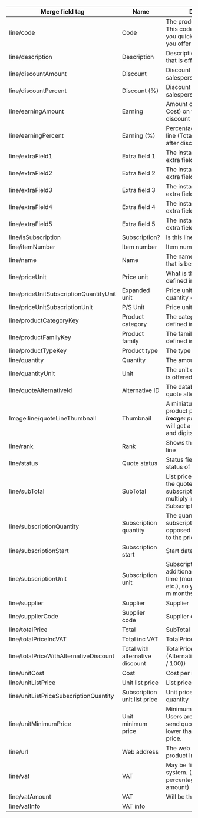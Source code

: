 <!-- markdownlint-disable-file MD041 -->
| Merge field tag | Name | Description |
|---|---|---|
| line/code | Code | The product or article code. This code is created to help you quickly find products you offer regularly. |
| line/description | Description | Description of the product that is offered |
| line/discountAmount | Discount | Discount amount given by salesperson |
| line/discountPercent | Discount (%) | Discount percent given by salesperson |
| line/earningAmount | Earning | Amount of Earning (Total - Cost) on the line, after discount |
| line/earningPercent | Earning (%) | Percentage Earnings on the line (Total - Cost / Total), after discount |
| line/extraField1 | Extra field 1 | The installation-defined extra field 1 |
| line/extraField2 | Extra field 2 | The installation-defined extra field 2 |
| line/extraField3 | Extra field 3 | The installation-defined extra field 3 |
| line/extraField4 | Extra field 4 | The installation-defined extra field 4 |
| line/extraField5 | Extra field 5 | The installation-defined extra field 5 |
| line/isSubscription | Subscription? | Is this line a subscription line |
| line/itemNumber | Item number | Item number |
| line/name | Name | The name of the product that is being offered |
| line/priceUnit | Price unit | What is the price unit defined in |
| line/priceUnitSubscriptionQuantityUnit | Expanded unit | Price unit @ subscription quantity + unit |
| line/priceUnitSubscriptionUnit | P/S Unit | Price unit/subscription unit |
| line/productCategoryKey | Product category | The category the product is defined in |
| line/productFamilyKey | Product family | The family the product is defined in |
| line/productTypeKey | Product type | The type of product |
| line/quantity | Quantity | The amount that is offered |
| line/quantityUnit | Unit | The unit of the product that is offered. |
| line/quoteAlternativeId | Alternative ID | The database identity of the quote alternative |
| Image:line/quoteLineThumbnail | Thumbnail | A miniature version of the product picture – _*note the **Image:** prefix*, without it you will get a **lot** of funny letters and digits |
| line/rank | Rank | Shows the rank of a quote line |
| line/status | Quote status | Status field showing the status of each line. |
| line/subTotal | SubTotal | List price \* Quantity, and if the quote line is a subscription, we also multiply in the SubscriptionQuantity. |
| line/subscriptionQuantity | Subscription quantity | The quantity tied to the subscription unit, as opposed to the quantity tied to the price/sale units |
| line/subscriptionStart | Subscription start | Start date of subscription |
| line/subscriptionUnit | Subscription unit | Subscription lines have an additional unit, usually a time (month, week quarter etc.), so you can sell n tons / m months |
| line/supplier | Supplier | Supplier |
| line/supplierCode | Supplier code | Supplier code |
| line/totalPrice | Total | SubTotal - Discount Amount |
| line/totalPriceIncVAT | Total inc VAT | TotalPrice + VAT |
| line/totalPriceWithAlternativeDiscount | Total with alternative discount | TotalPrice \* (1 – (Alternative.DiscountPercent / 100)) |
| line/unitCost | Cost | Cost per item. |
| line/unitListPrice | Unit list price | List price of a unit |
| line/unitListPriceSubscriptionQuantity | Subscription unit list price | Unit price \* subscription quantity |
| line/unitMinimumPrice | Unit minimum price | Minimum price per item. Users are not allowed to send quotes with prices lower than the minimum price. |
| line/url | Web address | The web address of the product info. |
| line/vat | VAT | May be filled out by the ERP system. (Should be the VAT percentage, but can be the amount) |
| line/vatAmount | VAT | Will be the VAT amount |
| line/vatInfo | VAT info | |
